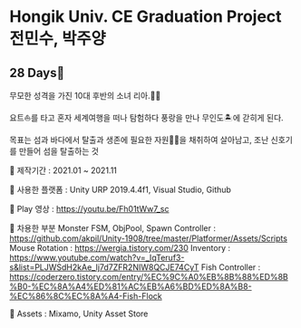 # Hongik Univ. CE Graduation Project 전민수, 박주양

## 28 Days🐬

무모한 성격을 가진 10대 후반의 소녀 리아.🙋‍♀️

요트⛵를 타고 혼자 세계여행을 떠나 탐험하다 풍랑을 만나 무인도🏝에 갇히게 된다.

목표는 섬과 바다에서 탈출과 생존에 필요한 자원🥥🎣을 채취하여 살아남고, 조난 신호기를 만들어 섬을 탈출하는 것

🐬 제작기간 : 2021.01 ~ 2021.11

🐬 사용한 플랫폼 : Unity URP 2019.4.4f1, Visual Studio, Github

🐬 Play 영상 : https://youtu.be/Fh01tWw7_sc

🐬 차용한 부분 
  Monster FSM, ObjPool, Spawn Controller : https://github.com/akpil/Unity-1908/tree/master/Platformer/Assets/Scripts
  Mouse Rotation : https://wergia.tistory.com/230
  Inventory : https://www.youtube.com/watch?v=_IqTeruf3-s&list=PLJWSdH2kAe_Ij7d7ZFR2NIW8QCJE74CyT
  Fish Controller : https://coderzero.tistory.com/entry/%EC%9C%A0%EB%8B%88%ED%8B%B0-%EC%8A%A4%ED%81%AC%EB%A6%BD%ED%8A%B8-%EC%86%8C%EC%8A%A4-Fish-Flock

🐬 Assets : Mixamo, Unity Asset Store
